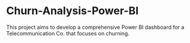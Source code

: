 # Churn-Analysis-Power-BI
This project aims to develop a comprehensive Power BI dashboard for a Telecommunication Co. that focuses on churning.
